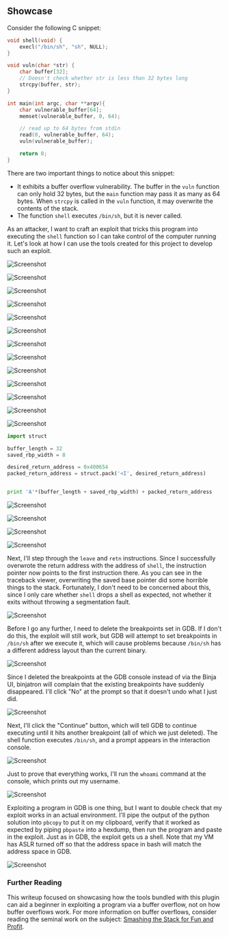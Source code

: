## Showcase
Consider the following C snippet:

```c
void shell(void) {
    execl("/bin/sh", "sh", NULL);
}

void vuln(char *str) {
    char buffer[32];
    // Doesn't check whether str is less than 32 bytes long
    strcpy(buffer, str);
}

int main(int argc, char **argv){
    char vulnerable_buffer[64];
    memset(vulnerable_buffer, 0, 64);

    // read up to 64 bytes from stdin
    read(0, vulnerable_buffer, 64);
    vuln(vulnerable_buffer);

    return 0;
}
```

There are two important things to notice about this snippet:
* It exhibits a buffer overflow vulnerability. The buffer in the `vuln` function can only hold 32 bytes, but the `main` function may pass it as many as 64 bytes. When `strcpy` is called in the `vuln` function, it may overwrite the contents of the stack.
* The function `shell` executes `/bin/sh`, but it is never called.

As an attacker, I want to craft an exploit that tricks this program into executing the `shell` function so I can take control of the computer running it. Let's look at how I can use the tools created for this project to develop such an exploit.


![Screenshot](images/1.png)

![Screenshot](images/2.gif)

![Screenshot](images/3.png)

![Screenshot](images/4.png)

![Screenshot](images/5.png)

![Screenshot](images/6.png)

![Screenshot](images/7.png)

![Screenshot](images/8.png)

![Screenshot](images/9.png)

![Screenshot](images/10.png)

![Screenshot](images/11.png)

![Screenshot](images/12.png)

![Screenshot](images/13.png)

```python
import struct

buffer_length = 32
saved_rbp_width = 8

desired_return_address = 0x400654
packed_return_address = struct.pack('<I', desired_return_address)


print 'A'*(buffer_length + saved_rbp_width) + packed_return_address

```

![Screenshot](images/14.png)

![Screenshot](images/15.png)

![Screenshot](images/16.png)

![Screenshot](images/17.gif)

Next, I'll step through the `leave` and `retn` instructions. Since I successfully overwrote the return address with the address of `shell`, the instruction pointer now points to the first instruction there. As you can see in the traceback viewer, overwriting the saved base pointer did some horrible things to the stack. Fortunately, I don't need to be concerned about this, since I only care whether `shell` drops a shell as expected, not whether it exits without throwing a segmentation fault.

![Screenshot](images/18.png)

Before I go any further, I need to delete the breakpoints set in GDB. If I don't do this, the exploit will still work, but GDB will attempt to set breakpoints in `/bin/sh` after we execute it, which will cause problems because `/bin/sh` has a different address layout than the current binary.

![Screenshot](images/19.png)

Since I deleted the breakpoints at the GDB console instead of via the Binja UI, binjatron will complain that the existing breakpoints have suddenly disappeared. I'll click "No" at the prompt so that it doesn't undo what I just did.

![Screenshot](images/20.png)

Next, I'll click the "Continue" button, which will tell GDB to continue executing until it hits another breakpoint (all of which we just deleted). The shell function executes `/bin/sh`, and a prompt appears in the interaction console.

![Screenshot](images/21.png)

Just to prove that everything works, I'll run the `whoami` command at the console, which prints out my username.

![Screenshot](images/22.png)

Exploiting a program in GDB is one thing, but I want to double check that my exploit works in an actual environment. I'll pipe the output of the python solution into `pbcopy` to put it on my clipboard, verify that it worked as expected by piping `pbpaste` into a hexdump, then run the program and paste in the exploit. Just as in GDB, the exploit gets us a shell. Note that my VM has ASLR turned off so that the address space in bash will match the address space in GDB.

![Screenshot](images/23.png)

### Further Reading
This writeup focused on showcasing how the tools bundled with this plugin can aid a beginner in exploiting a program via a buffer overflow, not on how buffer overflows work. For more information on buffer overflows, consider reading the seminal work on the subject: [Smashing the Stack for Fun and Profit](https://www.eecs.umich.edu/courses/eecs588/static/stack_smashing.pdf).
